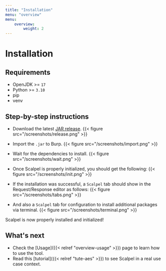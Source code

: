 ```yaml
---
title: "Installation"
menu: "overview"
menu:
    overview:
        weight: 2
---
```


# Installation

## Requirements

-   OpenJDK >= `17`
-   Python >= `3.10`
-   pip
-   venv

## Step-by-step instructions

-   Download the latest [JAR release](https://REMOVED/scalpel/-/releases). {{< figure src="/screenshots/release.png" >}}

-   Import the `.jar` to Burp. {{< figure src="/screenshots/import.png" >}}
-   Wait for the dependencies to install. {{< figure src="/screenshots/wait.png" >}}
-   Once Scalpel is properly initialized, you should get the following: {{< figure src="/screenshots/init.png" >}}
-   If the installation was successful, a `Scalpel` tab should show in the Request/Response editor as follows: {{< figure src="/screenshots/tabs.png" >}}
-   And also a `Scalpel` tab for configuration to install additional packages via terminal. {{< figure src="/screenshots/terminal.png" >}}

Scalpel is now properly installed and initialized!

## What's next

-   Check the [Usage]({{< relref "overview-usage" >}}) page to learn how to use the tool.
-   Read this [tutorial]({{< relref "tute-aes" >}}) to see Scalpel in a real use case context.

